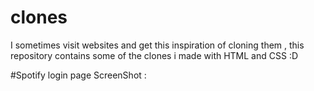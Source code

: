 # clones
I sometimes visit websites and get this inspiration of cloning them , this repository contains some of the clones i made with HTML and CSS :D

#Spotify login page ScreenShot :
